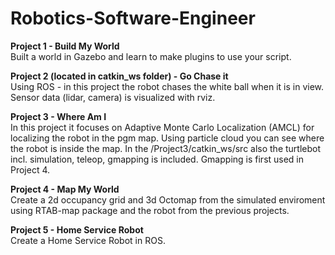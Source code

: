 # Robotics-Software-Engineer

<b>Project 1 - Build My World</b></br>
Built a world in Gazebo and learn to make plugins to use your script.</br>

<b>Project 2 (located in catkin_ws folder) - Go Chase it</b></br>
Using ROS - in this project the robot chases the white ball when it is in view. Sensor data (lidar, camera) is visualized with rviz. 

<b>Project 3 - Where Am I</b></br>
In this project it focuses on Adaptive Monte Carlo Localization (AMCL) for localizing the robot in the pgm map.  Using particle cloud you can see where the robot is inside the map.
In the /Project3/catkin_ws/src also the turtlebot incl. simulation, teleop, gmapping is included.  Gmapping is first used in Project 4. 

<b>Project 4 - Map My World</b></br>
Create a 2d occupancy grid and 3d Octomap from the simulated enviroment using RTAB-map package and the robot from the previous projects.

<b>Project 5 - Home Service Robot</b></br>
Create a Home Service Robot in ROS.


